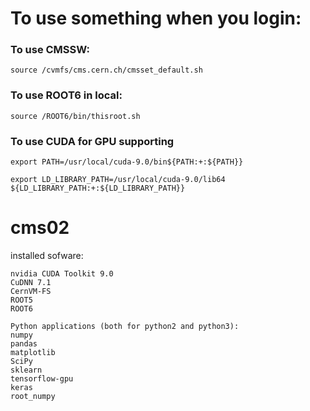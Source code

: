 
# To use something when you login:

### To use CMSSW:
```
source /cvmfs/cms.cern.ch/cmsset_default.sh
```
### To use ROOT6 in local:
```
source /ROOT6/bin/thisroot.sh
```
### To use CUDA for GPU supporting
```
export PATH=/usr/local/cuda-9.0/bin${PATH:+:${PATH}}

export LD_LIBRARY_PATH=/usr/local/cuda-9.0/lib64 ${LD_LIBRARY_PATH:+:${LD_LIBRARY_PATH}}
```

# cms02
installed sofware:
```
nvidia CUDA Toolkit 9.0
CuDNN 7.1
CernVM-FS
ROOT5
ROOT6

Python applications (both for python2 and python3):
numpy
pandas
matplotlib
SciPy
sklearn
tensorflow-gpu
keras
root_numpy
```
